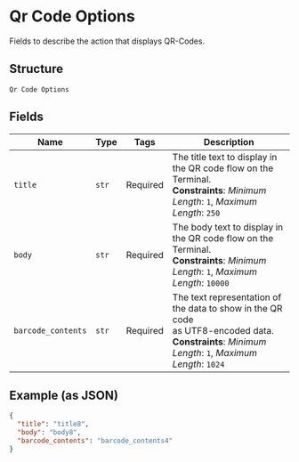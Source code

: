 
# Qr Code Options

Fields to describe the action that displays QR-Codes.

## Structure

`Qr Code Options`

## Fields

| Name | Type | Tags | Description |
|  --- | --- | --- | --- |
| `title` | `str` | Required | The title text to display in the QR code flow on the Terminal.<br>**Constraints**: *Minimum Length*: `1`, *Maximum Length*: `250` |
| `body` | `str` | Required | The body text to display in the QR code flow on the Terminal.<br>**Constraints**: *Minimum Length*: `1`, *Maximum Length*: `10000` |
| `barcode_contents` | `str` | Required | The text representation of the data to show in the QR code<br>as UTF8-encoded data.<br>**Constraints**: *Minimum Length*: `1`, *Maximum Length*: `1024` |

## Example (as JSON)

```json
{
  "title": "title8",
  "body": "body8",
  "barcode_contents": "barcode_contents4"
}
```

